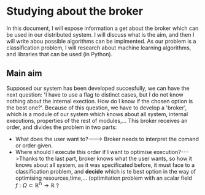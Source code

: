 # Studying about the broker

In this document, I will expose information a get about the broker which can be used in our distributed system. I will discuss what is the aim, and then I will write abou possible algorithms can be implmented. As our problem is a classification problem, I will research about machine learning algorithms, and libraries that can be used (in Python).

## Main aim

Supposed our system has been developed succesfully, we can have the next question: 'I have to use a flag to distinct cases, but I do not know nothing about the internal exection. How do I know if the chosen option is the best one?'. Because of this question, we have to develop a 'broker', which is a module of our system which knows about all system, internal executions, properties of the rest of modules,... This broker receives an order, and divides the problem in two parts:

- What does the user want to?---> Broker needs to interpret the comand or order given.
- Where should I execute this order if I want to optimise execution?--->Thanks to the last part, broker knows what the user wants, so how it knows about all system, as it was specificated before, it must face to a classification problem, and **decide** which is te best option in the way of optimising resources,time,... (optimitation problem with an scalar field $f:\Omega\subset\mathbb{R^n} \to \mathbb{R}$ ?
